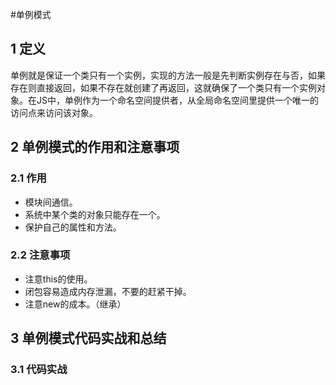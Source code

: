 #单例模式
## 1 定义
单例就是保证一个类只有一个实例，实现的方法一般是先判断实例存在与否，如果存在则直接返回，如果不存在就创建了再返回，这就确保了一个类只有一个实例对象。在JS中，单例作为一个命名空间提供者，从全局命名空间里提供一个唯一的访问点来访问该对象。

## 2 单例模式的作用和注意事项

### 2.1 作用

+ 模块间通信。
+ 系统中某个类的对象只能存在一个。
+ 保护自己的属性和方法。

### 2.2 注意事项

+ 注意this的使用。
+ 闭包容易造成内存泄漏，不要的赶紧干掉。
+ 注意new的成本。（继承）

## 3 单例模式代码实战和总结

### 3.1 代码实战